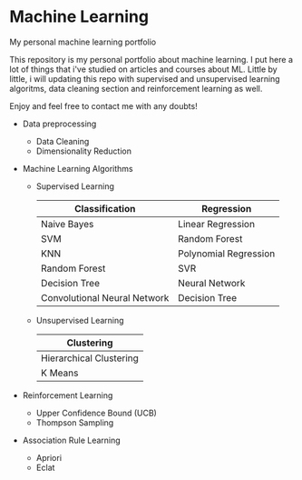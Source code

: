 # Machine Learning
My personal machine learning portfolio

This repository is my personal portfolio about machine learning. I put here a lot of things that i've studied on articles and courses about ML. Little by little, i will updating this repo with supervised and unsupervised learning algoritms, data cleaning section and reinforcement learning as well. 

Enjoy and feel free to contact me with any doubts! 


* Data preprocessing
   * Data Cleaning
   * Dimensionality Reduction

* Machine Learning Algorithms

  * Supervised Learning

    | Classification | Regression |
    | --- | --- |
    | Naive Bayes | Linear Regression |
    | SVM | Random Forest |
    | KNN | Polynomial Regression |
    | Random Forest| SVR |
    | Decision Tree| Neural Network |
    | Convolutional Neural Network| Decision Tree |
    
  * Unsupervised Learning
   
      | Clustering |
      | --- |
      | Hierarchical Clustering |
      | K Means | 
    
 * Reinforcement Learning
    * Upper Confidence Bound (UCB)
    * Thompson Sampling
    
  * Association Rule Learning
    * Apriori
    * Eclat
 
 
